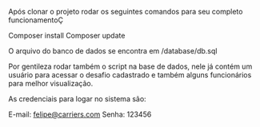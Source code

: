 Após clonar o projeto rodar os seguintes comandos para seu completo funcionamentoÇ

Composer install
Composer update 

O arquivo do banco de dados se encontra em /database/db.sql

Por gentileza rodar também o script na base de dados, nele já contém um usuário para acessar o desafio cadastrado e também alguns funcionários para melhor visualização.

As credenciais para logar no sistema são:

E-mail: felipe@carriers.com
Senha: 123456

